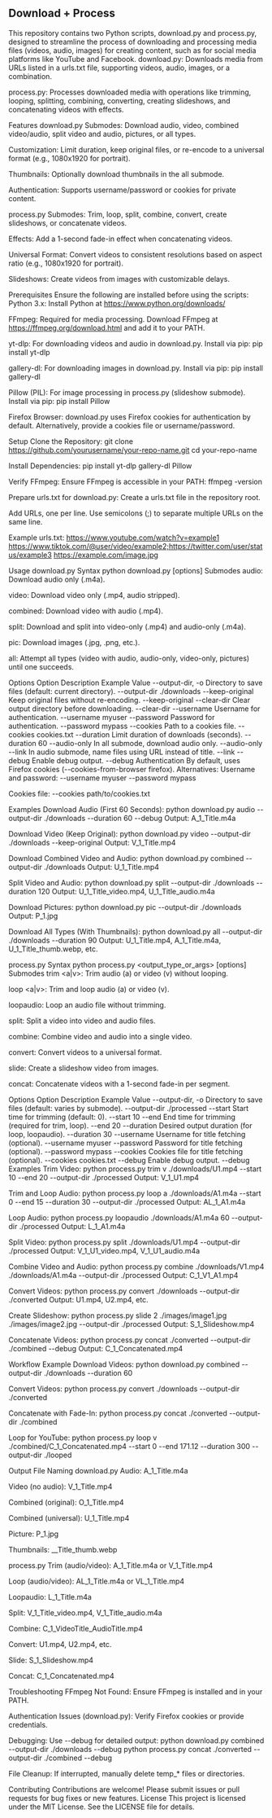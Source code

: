 ## Download + Process

This repository contains two Python scripts, download.py and process.py, designed to streamline the process of downloading and processing media files (videos, audio, images) for creating content, such as for social media platforms like YouTube and Facebook.
download.py: Downloads media from URLs listed in a urls.txt file, supporting videos, audio, images, or a combination.

process.py: Processes downloaded media with operations like trimming, looping, splitting, combining, converting, creating slideshows, and concatenating videos with effects.

Features
download.py
Submodes: Download audio, video, combined video/audio, split video and audio, pictures, or all types.

Customization: Limit duration, keep original files, or re-encode to a universal format (e.g., 1080x1920 for portrait).

Thumbnails: Optionally download thumbnails in the all submode.

Authentication: Supports username/password or cookies for private content.

process.py
Submodes: Trim, loop, split, combine, convert, create slideshows, or concatenate videos.

Effects: Add a 1-second fade-in effect when concatenating videos.

Universal Format: Convert videos to consistent resolutions based on aspect ratio (e.g., 1080x1920 for portrait).

Slideshows: Create videos from images with customizable delays.

Prerequisites
Ensure the following are installed before using the scripts:
Python 3.x: Install Python at https://www.python.org/downloads/

FFmpeg: Required for media processing. Download FFmpeg at https://ffmpeg.org/download.html and add it to your PATH.

yt-dlp: For downloading videos and audio in download.py. Install via pip:
pip install yt-dlp

gallery-dl: For downloading images in download.py. Install via pip:
pip install gallery-dl

Pillow (PIL): For image processing in process.py (slideshow submode). Install via pip:
pip install Pillow

Firefox Browser: download.py uses Firefox cookies for authentication by default. Alternatively, provide a cookies file or username/password.

Setup
Clone the Repository:
git clone https://github.com/yourusername/your-repo-name.git
cd your-repo-name

Install Dependencies:
pip install yt-dlp gallery-dl Pillow

Verify FFmpeg:
Ensure FFmpeg is accessible in your PATH:
ffmpeg -version

Prepare urls.txt for download.py:
Create a urls.txt file in the repository root.

Add URLs, one per line. Use semicolons (;) to separate multiple URLs on the same line.

Example urls.txt:
https://www.youtube.com/watch?v=example1
https://www.tiktok.com/@user/video/example2;https://twitter.com/user/status/example3
https://example.com/image.jpg

Usage
download.py
Syntax
python download.py <submode> [options]
Submodes
audio: Download audio only (.m4a).

video: Download video only (.mp4, audio stripped).

combined: Download video with audio (.mp4).

split: Download and split into video-only (.mp4) and audio-only (.m4a).

pic: Download images (.jpg, .png, etc.).

all: Attempt all types (video with audio, audio-only, video-only, pictures) until one succeeds.

Options
Option              Description                                              Example Value
--output-dir, -o    Directory to save files (default: current directory).    --output-dir ./downloads
--keep-original     Keep original files without re-encoding.                 --keep-original
--clear-dir         Clear output directory before downloading.               --clear-dir
--username          Username for authentication.                             --username myuser
--password          Password for authentication.                             --password mypass
--cookies           Path to a cookies file.                                  --cookies cookies.txt
--duration          Limit duration of downloads (seconds).                   --duration 60
--audio-only        In all submode, download audio only.                     --audio-only
--link              In audio submode, name files using URL instead of title. --link
--debug             Enable debug output.                                     --debug
Authentication
By default, uses Firefox cookies (--cookies-from-browser firefox). Alternatives:
Username and password: --username myuser --password mypass

Cookies file: --cookies path/to/cookies.txt

Examples
Download Audio (First 60 Seconds):
python download.py audio --output-dir ./downloads --duration 60 --debug
Output: A_1_Title.m4a

Download Video (Keep Original):
python download.py video --output-dir ./downloads --keep-original
Output: V_1_Title.mp4

Download Combined Video and Audio:
python download.py combined --output-dir ./downloads
Output: U_1_Title.mp4

Split Video and Audio:
python download.py split --output-dir ./downloads --duration 120
Output: U_1_Title_video.mp4, U_1_Title_audio.m4a

Download Pictures:
python download.py pic --output-dir ./downloads
Output: P_1.jpg

Download All Types (With Thumbnails):
python download.py all --output-dir ./downloads --duration 90
Output: U_1_Title.mp4, A_1_Title.m4a, U_1_Title_thumb.webp, etc.

process.py
Syntax
python process.py <submode> <output_type_or_args> [options]
Submodes
trim <a|v>: Trim audio (a) or video (v) without looping.

loop <a|v>: Trim and loop audio (a) or video (v).

loopaudio: Loop an audio file without trimming.

split: Split a video into video and audio files.

combine: Combine video and audio into a single video.

convert: Convert videos to a universal format.

slide: Create a slideshow video from images.

concat: Concatenate videos with a 1-second fade-in per segment.

Options
Option              Description                                              Example Value
--output-dir, -o    Directory to save files (default: varies by submode).    --output-dir ./processed
--start             Start time for trimming (default: 0).                    --start 10
--end               End time for trimming (required for trim, loop).         --end 20
--duration          Desired output duration (for loop, loopaudio).           --duration 30
--username          Username for title fetching (optional).                  --username myuser
--password          Password for title fetching (optional).                  --password mypass
--cookies           Cookies file for title fetching (optional).              --cookies cookies.txt
--debug             Enable debug output.                                     --debug
Examples
Trim Video:
python process.py trim v ./downloads/U1.mp4 --start 10 --end 20 --output-dir ./processed
Output: V_1_U1.mp4

Trim and Loop Audio:
python process.py loop a ./downloads/A1.m4a --start 0 --end 15 --duration 30 --output-dir ./processed
Output: AL_1_A1.m4a

Loop Audio:
python process.py loopaudio ./downloads/A1.m4a 60 --output-dir ./processed
Output: L_1_A1.m4a

Split Video:
python process.py split ./downloads/U1.mp4 --output-dir ./processed
Output: V_1_U1_video.mp4, V_1_U1_audio.m4a

Combine Video and Audio:
python process.py combine ./downloads/V1.mp4 ./downloads/A1.m4a --output-dir ./processed
Output: C_1_V1_A1.mp4

Convert Videos:
python process.py convert ./downloads --output-dir ./converted
Output: U1.mp4, U2.mp4, etc.

Create Slideshow:
python process.py slide 2 ./images/image1.jpg ./images/image2.jpg --output-dir ./processed
Output: S_1_Slideshow.mp4

Concatenate Videos:
python process.py concat ./converted --output-dir ./combined --debug
Output: C_1_Concatenated.mp4

Workflow Example
Download Videos:
python download.py combined --output-dir ./downloads --duration 60

Convert Videos:
python process.py convert ./downloads --output-dir ./converted

Concatenate with Fade-In:
python process.py concat ./converted --output-dir ./combined

Loop for YouTube:
python process.py loop v ./combined/C_1_Concatenated.mp4 --start 0 --end 171.12 --duration 300 --output-dir ./looped

Output File Naming
download.py
Audio: A_1_Title.m4a

Video (no audio): V_1_Title.mp4

Combined (original): O_1_Title.mp4

Combined (universal): U_1_Title.mp4

Picture: P_1.jpg

Thumbnails: <prefix>_<number>_Title_thumb.webp

process.py
Trim (audio/video): A_1_Title.m4a or V_1_Title.mp4

Loop (audio/video): AL_1_Title.m4a or VL_1_Title.mp4

Loopaudio: L_1_Title.m4a

Split: V_1_Title_video.mp4, V_1_Title_audio.m4a

Combine: C_1_VideoTitle_AudioTitle.mp4

Convert: U1.mp4, U2.mp4, etc.

Slide: S_1_Slideshow.mp4

Concat: C_1_Concatenated.mp4

Troubleshooting
FFmpeg Not Found:
Ensure FFmpeg is installed and in your PATH.

Authentication Issues (download.py):
Verify Firefox cookies or provide credentials.

Debugging:
Use --debug for detailed output:
python download.py combined --output-dir ./downloads --debug
python process.py concat ./converted --output-dir ./combined --debug

File Cleanup:
If interrupted, manually delete temp_* files or directories.

Contributing
Contributions are welcome! Please submit issues or pull requests for bug fixes or new features.
License
This project is licensed under the MIT License. See the LICENSE file for details.

